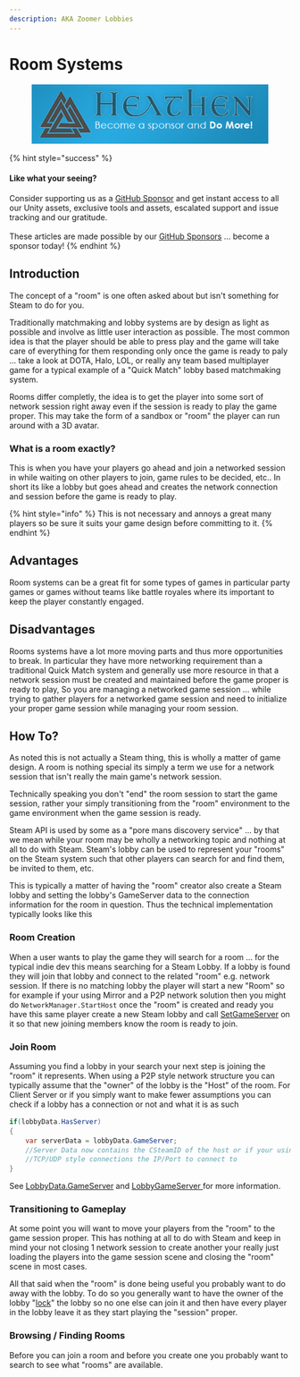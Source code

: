 ```yaml
---
description: AKA Zoomer Lobbies
---
```


# Room Systems

<figure><img src="../../../../.gitbook/assets/512x128 Sponsor Banner.png" alt="Become a sponsor and Do More"><figcaption></figcaption></figure>

{% hint style="success" %}
#### Like what your seeing?

Consider supporting us as a [GitHub Sponsor](../../../../become-a-sponsor.md) and get instant access to all our Unity assets, exclusive tools and assets, escalated support and issue tracking and our gratitude.\
\
These articles are made possible by our [GitHub Sponsors](https://github.com/sponsors/heathen-engineering) ... become a sponsor today!
{% endhint %}

## Introduction

The concept of a "room" is one often asked about but isn't something for Steam to do for you.

Traditionally matchmaking and lobby systems are by design as light as possible and involve as little user interaction as possible. The most common idea is that the player should be able to press play and the game will take care of everything for them responding only once the game is ready to paly ... take a look at DOTA, Halo, LOL, or really any team based multiplayer game for a typical example of a "Quick Match" lobby based matchmaking system.

Rooms differ completly, the idea is to get the player into some sort of network session right away even if the session is ready to play the game proper. This may take the form of a sandbox or "room" the player can run around with a 3D avatar.

### What is a room exactly?

This is when you have your players go ahead and join a networked session in while waiting on other players to join, game rules to be decided, etc.. In short its like a lobby but goes ahead and creates the network connection and session before the game is ready to play.

{% hint style="info" %}
This is not necessary and annoys a great many players so be sure it suits your game design before committing to it.
{% endhint %}

## Advantages

Room systems can be a great fit for some types of games in particular party games or games without teams like battle royales where its important to keep the player constantly engaged.

## Disadvantages

Rooms systems have a lot more moving parts and thus more opportunities to break. In particular they have more networking requirement than a traditional Quick Match system and generally use more resource in that a network session must be created and maintained before the game proper is ready to play,  So you are managing a networked game session ... while trying to gather players for a networked game session and need to initialize your proper game session while managing your room session.

## How To?

As noted this is not actually a Steam thing, this is wholly a matter of game design. A room is nothing special its simply a term we use for a network session that isn't really the main game's network session.&#x20;

Technically speaking you don't "end" the room session to start the game session, rather your simply transitioning from the "room" environment to the game environment when the game session is ready.

Steam API is used by some as a "pore mans discovery service" ... by that we mean while your room may be wholly a networking topic and nothing at all to do with Steam. Steam's lobby can be used to represent your "rooms" on the Steam system such that other players can search for and find them, be invited to them, etc.

This is typically a matter of having the "room" creator also create a Steam lobby and setting the lobby's GameServer data to the connection information for the room in question. Thus the technical implementation typically looks like this

### Room Creation

When a user wants to play the game they will search for a room ... for the typical indie dev this means searching for a Steam Lobby. If a lobby is found they will join that lobby and connect to the related "room" e.g. network session. If there is no matching lobby the player will start a new "Room" so for example if your using Mirror and a P2P network solution then you might do `NetworkManager.StartHost` once the "room" is created and ready you have this same player create a new Steam lobby and call [SetGameServer](../../data-layer/lobby-data.md#set-game-server) on it so that new joining members know the room is ready to join.

### Join Room

Assuming you find a lobby in your search your next step is joining the "room" it represents. When using a P2P style network structure you can typically assume that the "owner" of the lobby is the "Host" of the room. For Client Server or if you simply want to make fewer assumptions you can check if a lobby has a connection or not and what it is as such

```csharp
if(lobbyData.HasServer)
{
    var serverData = lobbyData.GameServer;
    //Server Data now contains the CSteamID of the host or if your using 
    //TCP/UDP style connections the IP/Port to connect to
}
```

See [LobbyData.GameServer](../../data-layer/lobby-data.md#game-server) and [LobbyGameServer ](../../objects/lobby-game-server.md)for more information.

### Transitioning to Gameplay

At some point you will want to move your players from the "room" to the game session proper. This has nothing at all to do with Steam and keep in mind your not closing 1 network session to create another your really just loading the players into the game session scene and closing the "room" scene in most cases.

All that said when the "room" is done being useful you probably want to do away with the lobby. To do so you generally want to have the owner of the lobby "[lock](../../data-layer/lobby-data.md#set-joinable)" the lobby so no one else can join it and then have every player in the lobby leave it as they start playing the "session" proper.

### Browsing / Finding Rooms

Before you can join a room and before you create one you probably want to search to see what "rooms" are available.&#x20;
